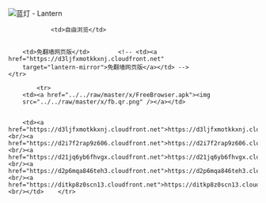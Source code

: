 

<img src="../../raw/master/x/8e0a2b81.c82003be.LanternYellow2.png" alt="蓝灯 - Lantern"/>
<table>
    <tr>
                
                <td>自由浏览</td>
        
        
        <td>免翻墙网页版</td>        <!-- <td><a href="https://d3ljfxmotkkxnj.cloudfront.net"
        target="lantern-mirror">免翻墙网页版</a></td> -->
    </tr>
    
            <tr>
        <td><a href="../../raw/master/x/FreeBrowser.apk"><img
        src="../../raw/master/x/fb.qr.png" /></a></td>

        
        <td><a href="https://d3ljfxmotkkxnj.cloudfront.net">https://d3ljfxmotkkxnj.cloudfront.net</a><br/><a href="https://d2i7f2rap9z606.cloudfront.net">https://d2i7f2rap9z606.cloudfront.net</a><br/><a href="https://d21jq6yb6fhvgx.cloudfront.net">https://d21jq6yb6fhvgx.cloudfront.net</a><br/><a href="https://d2p6mqa846teh3.cloudfront.net">https://d2p6mqa846teh3.cloudfront.net</a><br/><a href="https://ditkp8z0scn13.cloudfront.net">https://ditkp8z0scn13.cloudfront.net</a><br/></td>    </tr>
</table>
